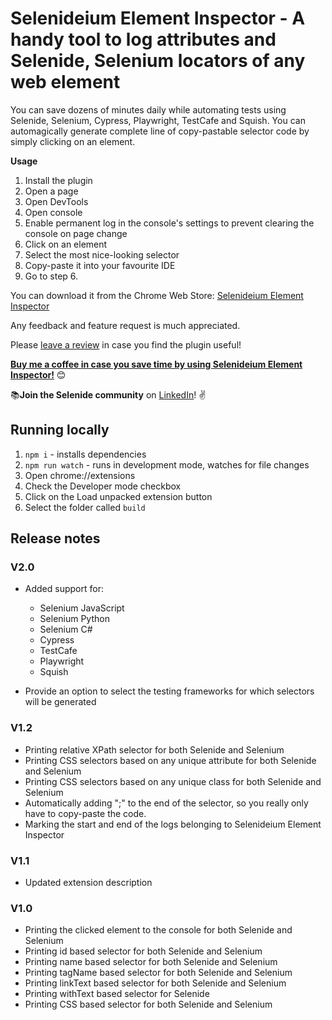 # Selenideium Element Inspector - A handy tool to log attributes and Selenide, Selenium locators of any web element

You can save dozens of minutes daily while automating tests using Selenide, Selenium, Cypress, Playwright, TestCafe and Squish. You can automagically generate complete line of copy-pastable selector code by simply clicking on an element.

**Usage**

1. Install the plugin
2. Open a page
3. Open DevTools
4. Open console
5. Enable permanent log in the console's settings to prevent clearing the console on page change
6. Click on an element
7. Select the most nice-looking selector
8. Copy-paste it into your favourite IDE
9. Go to step 6.

You can download it from the Chrome Web Store: [Selenideium Element Inspector](https://chrome.google.com/webstore/detail/selenideium-element-inspe/mgfhljklijclnfeglclagdeoiknnmnda)


Any feedback and feature request is much appreciated.

Please [leave a review](https://chrome.google.com/webstore/detail/selenideium-element-inspe/mgfhljklijclnfeglclagdeoiknnmnda) in case you find the plugin useful!

[**Buy me a coffee in case you save time by using Selenideium Element Inspector!**](https://buymeacoffee.com/mikiszeles) 😊


📚**Join the Selenide community** on [LinkedIn](https://www.linkedin.com/groups/9154550/)! ✌

## Running locally

1. `npm i` - installs dependencies
2. `npm run watch` - runs in development mode, watches for file changes
3. Open chrome://extensions
4. Check the Developer mode checkbox
5. Click on the Load unpacked extension button
6. Select the folder called `build`

## Release notes

### V2.0
* Added support for:
    * Selenium JavaScript
    * Selenium Python 
    * Selenium C#
    * Cypress
    * TestCafe
    * Playwright
    * Squish

* Provide an option to select the testing frameworks for which selectors will be generated

### V1.2
* Printing relative XPath selector for both Selenide and Selenium
* Printing CSS selectors based on any unique attribute for both Selenide and Selenium
* Printing CSS selectors based on any unique class for both Selenide and Selenium
* Automatically adding ";" to the end of the selector, so you really only have to copy-paste the code.
* Marking the start and end of the logs belonging to Selenideium Element Inspector

### V1.1
* Updated extension description

### V1.0
* Printing the clicked element to the console for both Selenide and Selenium
* Printing id based selector for both Selenide and Selenium
* Printing name based selector for both Selenide and Selenium
* Printing tagName based selector for both Selenide and Selenium
* Printing linkText based selector for both Selenide and Selenium
* Printing withText based selector for Selenide
* Printing CSS based selector for both Selenide and Selenium



